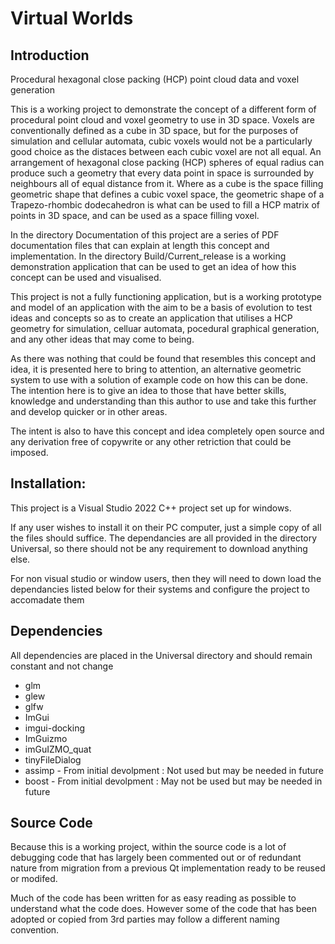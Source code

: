 # Virtual Worlds

## Introduction
 Procedural hexagonal close packing (HCP) point cloud data and voxel generation 

This is a working project to demonstrate the concept of a different form of procedural point cloud and voxel geometry to use in 3D space. Voxels are conventionally defined as a cube in 3D space, but for the purposes of simulation and cellular automata, cubic voxels would not be a particularly good choice as the distaces between each cubic voxel are not all equal. An arrangement of hexagonal close packing (HCP) spheres of equal radius can produce such a geometry that every data point in space is surrounded by neighbours all of equal distance from it. Where as a cube is the space filling geometric shape that defines a cubic voxel space, the geometric shape of a Trapezo-rhombic dodecahedron is what can be used to fill a HCP matrix of points in 3D space, and can be used as a space filling voxel.

In the directory Documentation of this project are a series of PDF documentation files that can explain at length this concept and implementation. In the directory Build/Current_release is a working demonstration application that can be used to get an idea of how this concept can be used and visualised.

This project is not a fully functioning application, but is a working prototype and model of an application with the aim to be a basis of evolution to test ideas and concepts so as to create an application that utilises a HCP geometry for simulation, celluar automata, pocedural graphical generation, and any other ideas that may come to being.

As there was nothing that could be found that resembles this concept and idea, it is presented here to bring to attention, an alternative geometric system to use with a solution of example code on how this can be done. The intention here is to give an idea to those that have better skills, knowledge and understanding than this author  to use and take this further and develop quicker or in other areas.

The intent is also to have this concept and idea completely open source and any derivation free of copywrite or any other retriction that could be imposed. 

## Installation:

This project is a Visual Studio 2022 C++ project set up for windows. 

If any user wishes to install it on their PC computer, just a simple copy of all the files should suffice. The dependancies are all provided in the directory Universal, so there should not be any requirement to download anything else.

For non visual studio or window users, then they will need to down load the dependancies listed below for their systems and configure the project to accomadate them

## Dependencies
All dependencies are placed in the Universal directory and should remain constant and not change

+ glm
+ glew
+ glfw
+ ImGui
+ imgui-docking
+ ImGuizmo
+ imGuIZMO_quat
+ tinyFileDialog
+ assimp - From initial devolpment : Not used but may be needed in future
+ boost  - From initial devolpment : May not be used but may be needed in future

## Source Code

Because this is a working project, within the source code is a lot of debugging code that has largely been commented out or of redundant nature from migration from a previous Qt implementation ready to be reused or modifed.

Much of the code has been written for as easy reading as possible to understand what the code does. However some of the code that has been adopted or copied from 3rd parties may follow a different naming convention.